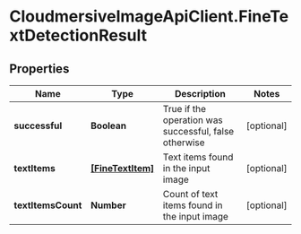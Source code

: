 # CloudmersiveImageApiClient.FineTextDetectionResult

## Properties
Name | Type | Description | Notes
------------ | ------------- | ------------- | -------------
**successful** | **Boolean** | True if the operation was successful, false otherwise | [optional] 
**textItems** | [**[FineTextItem]**](FineTextItem.md) | Text items found in the input image | [optional] 
**textItemsCount** | **Number** | Count of text items found in the input image | [optional] 


